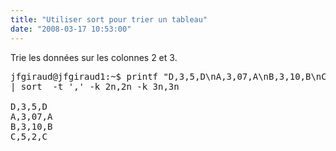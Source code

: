 ```yaml
---
title: "Utiliser sort pour trier un tableau"
date: "2008-03-17 10:53:00"
---
```

Trie les données sur les colonnes 2 et 3.

<pre>jfgiraud@jfgiraud1:~$ printf "D,3,5,D\nA,3,07,A\nB,3,10,B\nC,5,2,C\n"
| sort  -t ',' -k 2n,2n -k 3n,3n

D,3,5,D
A,3,07,A
B,3,10,B
C,5,2,C
</pre>
